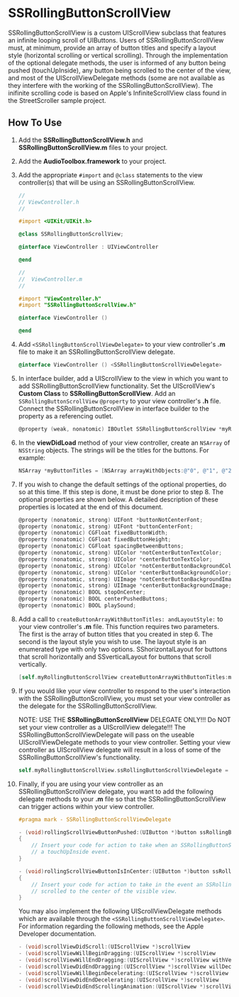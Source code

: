 SSRollingButtonScrollView
=========================

SSRollingButtonScrollView is a custom UIScrollView subclass that features an infinite looping scroll of UIButtons. Users of SSRollingButtonScrollView must, at minimum, provide an array of button titles and specify a layout style (horizontal scrolling or vertical scrolling). Through the implementation of the optional delegate methods, the user is informed of any button being pushed (touchUpInside), any button being scrolled to the center of the view, and most of the UIScrollViewDelegate methods (some are not available as they interfere with the working of the SSRollingButtonScrollView). The inifinite scrolling code is based on Apple's InfiniteScrollView class found in the StreetScroller sample project.


How To Use
----------

1. Add the **SSRollingButtonScrollView.h** and **SSRollingButtonScrollView.m** files to your project.

2. Add the **AudioToolbox.framework** to your project.

3. Add the appropriate `#import` and `@class` statements to the view controller(s) that will be using an SSRollingButtonScrollView.

	```objectivec
	//
	// ViewController.h
	//
	
	#import <UIKit/UIKit.h>
	
	@class SSRollingButtonScrollView;
	
	@interface ViewController : UIViewController
	
	@end
	```
	
	```objectivec
	//
	//  ViewController.m
	//
	
	#import "ViewController.h"
	#import "SSRollingButtonScrollView.h"
	
	@interface ViewController ()
	
	@end
	```
      
4. Add `<SSRollingButtonScrollViewDelegate>` to your view controller's **.m** file to make it an SSRollingButtonScrollView delegate.

	```objectivec
	@interface ViewController () <SSRollingButtonScrollViewDelegate>
	```

5. In interface builder, add a UIScrollView to the view in which you want to add SSRollingButtonScrollView functionality. Set the UIScrollView's **Custom Class** to **SSRollingButtonScrollView**.  Add an `SSRollingButtonScrollView` `@property` to your view controller's **.h** file.  Connect the SSRollingButtonScrollView in interface builder to the property as a referencing outlet. 

	```objectivec
	@property (weak, nonatomic) IBOutlet SSRollingButtonScrollView *myRollingButtonScrollView;
	```

6. In the **viewDidLoad** method of your view controller, create an `NSArray` of `NSString` objects.  The strings will be the titles for the buttons. For example:

	```objectivec
	NSArray *myButtonTitles = [NSArray arrayWithObjects:@"0", @"1", @"2", @"3", @"4", @"5", @"6", @"7", @"8", @"9", nil];
	```
	
7. If you wish to change the default settings of the optional properties, do so at this time. If this step is done, it must be done prior to step 8. The optional properties are shown below. A detailed description of these properties is located at the end of this document.

	```objectivec
	@property (nonatomic, strong) UIFont *buttonNotCenterFont;
	@property (nonatomic, strong) UIFont *buttonCenterFont;
	@property (nonatomic) CGFloat fixedButtonWidth;
	@property (nonatomic) CGFloat fixedButtonHeight;
	@property (nonatomic) CGFloat spacingBetweenButtons;
	@property (nonatomic, strong) UIColor *notCenterButtonTextColor;
	@property (nonatomic, strong) UIColor *centerButtonTextColor;
	@property (nonatomic, strong) UIColor *notCenterButtonBackgroundColor;
	@property (nonatomic, strong) UIColor *centerButtonBackgroundColor;
	@property (nonatomic, strong) UIImage *notCenterButtonBackgroundImage;
	@property (nonatomic, strong) UIImage *centerButtonBackgroundImage;
	@property (nonatomic) BOOL stopOnCenter;
	@property (nonatomic) BOOL centerPushedButtons;
	@property (nonatomic) BOOL playSound;
	```

8. Add a call to `createButtonArrayWithButtonTitles: andLayoutStyle:` to your view controller's **.m** file. This function requires two parameters. The first is the array of button titles that you created in step 6. The second is the layout style you wish to use.  The layout style is an enumerated type with only two options.  SShorizontalLayout for buttons that scroll horizontally and SSverticalLayout for buttons that scroll vertically.

	```objectivec
	[self.myRollingButtonScrollView createButtonArrayWithButtonTitles:myButtonTitles andLayoutStyle:SShorizontalLayout];
	```

10. If you would like your view controller to respond to the user's interaction with the SSRollingButtonScrollView, you must set your view controller as the delegate for the SSRollingButtonScrollView. 

	NOTE: USE THE **SSRollingButtonScrollView** DELEGATE ONLY!!! Do NOT set your view controller as a UIScrollView delegate!!! The SSRollingButtonScrollViewDelegate will pass on the useable UIScrollViewDelegate methods to your view controller. Setting your view controller as UIScrollView delegate will result in a loss of some of the SSRollingButtonScrollView's functionality.

	```objectivec
	self.myRollingButtonScrollView.ssRollingButtonScrollViewDelegate = self;
	```

10. Finally, if you are using your view controller as an SSRollingButtonScrollView delegate, you want to add the following delegate methods to your **.m** file so that the SSRollingButtonScrollView can trigger actions within your view controller.

	```objectivec
	#pragma mark - SSRollingButtonScrollViewDelegate

	- (void)rollingScrollViewButtonPushed:(UIButton *)button ssRollingButtonScrollView:(SSRollingButtonScrollView *)rollingButtonScrollView
	{
    	// Insert your code for action to take when an SSRollingButtonScrollView UIButton experiences
		// a touchUpInside event.
	}

	- (void)rollingScrollViewButtonIsInCenter:(UIButton *)button ssRollingButtonScrollView:(SSRollingButtonScrollView *)rollingButtonScrollView
	{
    	// Insert your code for action to take in the event an SSRollingButtonScrollView UIButton is
		// scrolled to the center of the visible view.
	}
	```

	You may also implement the following UIScrollViewDelegate methods which are available through the `<SSRollingButtonScrollViewDelegate>`. For information regarding the following methods, see the Apple Developer documentation.
	
	```objectivec
	- (void)scrollViewDidScroll:(UIScrollView *)scrollView
	- (void)scrollViewWillBeginDragging:(UIScrollView *)scrollView
	- (void)scrollViewWillEndDragging:(UIScrollView *)scrollView withVelocity:(CGPoint)velocity targetContentOffset:(inout CGPoint *)targetContentOffset
	- (void)scrollViewDidEndDragging:(UIScrollView *)scrollView willDecelerate:(BOOL)decelerate
	- (void)scrollViewWillBeginDecelerating:(UIScrollView *)scrollView
	- (void)scrollViewDidEndDecelerating:(UIScrollView *)scrollView
	- (void)scrollViewDidEndScrollingAnimation:(UIScrollView *)scrollView
	```
